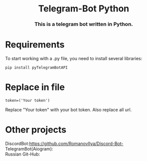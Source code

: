<h1 align="center">Telegram-Bot Python 
<h3 align="center">This is a telegram bot written in Python.</h3>
 
<h1 >Requirements</h1>
<p dir="auto">To start working with a .py file, you need to install several libraries:</p>
<pre class="notranslate">
<code>pip install pyTelegramBotAPI</code>
</pre>
<h1>Replace in file</h1>
<pre class="notranslate"><code>token=('Your token')</code></pre>
 Replace "Your token" with your bot token.
 Also replace all url.
 
<h1>Other projects</h1>
 
 DiscordBot:https://github.com/RomanovIlya/Discord-Bot-<br>
 TelegramBot(Aiogram):<br>
 Russian Git-Hub:<br>
 
